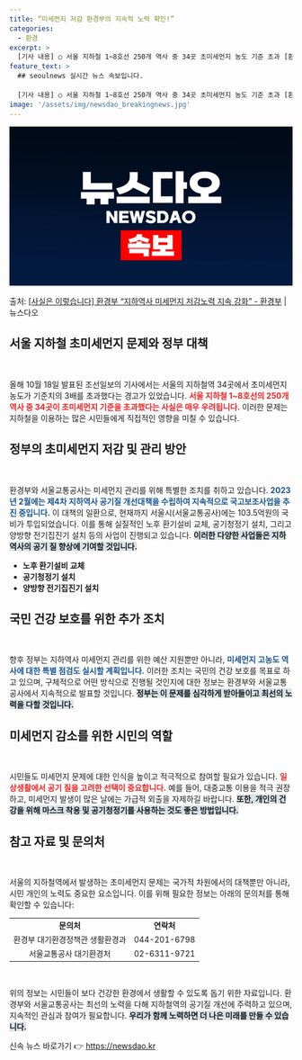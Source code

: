 ```yaml
---
title: “미세먼지 저감 환경부의 지속적 노력 확인!”
categories:
  - 환경
excerpt: >
  [기사 내용] ○ 서울 지하철 1~8호선 250개 역사 중 34곳 초미세먼지 농도 기준 초과 [환경부 설명]…
feature_text: >
  ## seoulnews 실시간 뉴스 속보입니다.

  [기사 내용] ○ 서울 지하철 1~8호선 250개 역사 중 34곳 초미세먼지 농도 기준 초과 [환경부 설명]…
image: '/assets/img/newsdao_breakingnews.jpg'
---
```


![뉴스다오 속보](/assets/img/newsdao_breakingnews.jpg)

<p>출처: <a href="https://newsdao.kr/2226" rel="dofollow">[사실은 이렇습니다] 환경부 “지하역사 미세먼지 저감노력 지속 강화” - 환경부</a> | 뉴스다오</p>

<h2 data-ke-size="size26">서울 지하철 초미세먼지 문제와 정부 대책</h2>

<p data-ke-size="size16">&nbsp;</p>

올해 10월 18일 발표된 조선일보의 기사에서는 서울의 지하철역 34곳에서 초미세먼지 농도가 기준치의 3배를 초과했다는 경고가 있었습니다. <b><span style="color: #ee2323;">서울 지하철 1~8호선의 250개 역사 중 34곳이 초미세먼지 기준을 초과했다는 사실은 매우 우려됩니다.</span></b> 이러한 문제는 지하철을 이용하는 많은 시민들에게 직접적인 영향을 미칠 수 있습니다. 

<h2 data-ke-size="size26">정부의 초미세먼지 저감 및 관리 방안</h2>

<p data-ke-size="size16">&nbsp;</p>

환경부와 서울교통공사는 미세먼지 관리를 위해 특별한 조치를 취하고 있습니다. <b><span style="color: #1a5490;">2023년 2월에는 제4차 지하역사 공기질 개선대책을 수립하여 지속적으로 국고보조사업을 추진 중입니다.</span></b> 이 대책의 일환으로, 현재까지 서울시(서울교통공사)에는 103.5억원의 국비가 투입되었습니다. 이를 통해 실질적인 노후 환기설비 교체, 공기청정기 설치, 그리고 양방향 전기집진기 설치 등의 사업이 진행되고 있습니다. <b><span style="background-color: #21538527;">이러한 다양한 사업들은 지하역사의 공기 질 향상에 기여할 것입니다.</span></b>

<ul>
    <li><b>노후 환기설비 교체</b></li>
    <li><b>공기청정기 설치</b></li>
    <li><b>양방향 전기집진기 설치</b></li>
</ul>

<h2 data-ke-size="size26">국민 건강 보호를 위한 추가 조치</h2>

<p data-ke-size="size16">&nbsp;</p>

향후 정부는 지하역사 미세먼지 관리를 위한 예산 지원뿐만 아니라, <b><span style="color: #1a5490;">미세먼지 고농도 역사에 대한 특별 점검도 실시할 계획입니다.</span></b> 이러한 조치는 국민의 건강 보호를 목표로 하고 있으며, 구체적으로 어떤 방식으로 진행될 것인지에 대한 정보는 환경부와 서울교통공사에서 지속적으로 발표할 것입니다. <b><span style="background-color: #21538527;">정부는 이 문제를 심각하게 받아들이고 최선의 노력을 다할 것입니다.</span></b>

<h2 data-ke-size="size26">미세먼지 감소를 위한 시민의 역할</h2>

<p data-ke-size="size16">&nbsp;</p>

시민들도 미세먼지 문제에 대한 인식을 높이고 적극적으로 참여할 필요가 있습니다. <b><span style="color: #ee2323;">일상생활에서 공기 질을 고려한 선택이 중요합니다.</span></b> 예를 들어, 대중교통 이용을 적극 권장하고, 미세먼지 발생이 많은 날에는 가급적 외출을 자제하길 바랍니다. <b><span style="background-color: #21538527;">또한, 개인의 건강을 위해 마스크 착용 및 공기청정기를 사용하는 것도 좋은 방법입니다.</span></b>

<h2 data-ke-size="size26">참고 자료 및 문의처</h2>

<p data-ke-size="size16">&nbsp;</p>

서울의 지하철역에서 발생하는 초미세먼지 문제는 국가적 차원에서의 대책뿐만 아니라, 시민 개인의 노력도 중요한 요소입니다. 이를 위해 필요한 정보는 아래의 문의처를 통해 확인할 수 있습니다:

<table style="width: 100%; border-collapse: collapse;">
    <tr>
        <td style="text-align: center; height: 17px;"><b>문의처</b></td>
        <td style="text-align: center; height: 17px;"><b>연락처</b></td>
    </tr>
    <tr>
        <td style="text-align: center; height: 17px;">환경부 대기환경정책관 생활환경과</td>
        <td style="text-align: center; height: 17px;">044-201-6798</td>
    </tr>
    <tr>
        <td style="text-align: center; height: 17px;">서울교통공사 대기환경처</td>
        <td style="text-align: center; height: 17px;">02-6311-9721</td>
    </tr>
</table>

<p data-ke-size="size16">&nbsp;</p>

위의 정보는 시민들이 보다 건강한 환경에서 생활할 수 있도록 돕기 위한 자료입니다. 환경부와 서울교통공사는 최선의 노력을 다해 지하철역의 공기질 개선에 주력하고 있으며, 지속적인 관심과 참여가 필요합니다. <b><span style="background-color: #21538527;">우리가 함께 노력하면 더 나은 미래를 만들 수 있습니다.</span></b> 

신속 뉴스 바로가기 👉 <a href="https://newsdao.kr" rel="dofollow">https://newsdao.kr</a>


